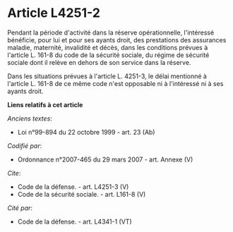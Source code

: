 # Article L4251-2

Pendant la période d'activité dans la réserve opérationnelle, l'intéressé bénéficie, pour lui et pour ses ayants droit, des
prestations des assurances maladie, maternité, invalidité et décès, dans les conditions prévues à l'article L. 161-8 du code
de la sécurité sociale, du régime de sécurité sociale dont il relève en dehors de son service dans la réserve. 

Dans les situations prévues à l'article L. 4251-3, le délai mentionné à l'article L. 161-8 de ce même code n'est opposable ni
à l'intéressé ni à ses ayants droit.

**Liens relatifs à cet article**

_Anciens textes_:

  - Loi n°99-894 du 22 octobre 1999 - art. 23 (Ab)

_Codifié par_:

  - Ordonnance n°2007-465 du 29 mars 2007 - art. Annexe (V)

_Cite_:

  - Code de la défense. - art. L4251-3 (V)
  - Code de la sécurité sociale. - art. L161-8 (V)

_Cité par_:

  - Code de la défense. - art. L4341-1 (VT)
